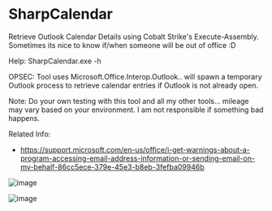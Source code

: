 # SharpCalendar
Retrieve Outlook Calendar Details using Cobalt Strike's Execute-Assembly. 
Sometimes its nice to know if/when someone will be out of office :D

Help: SharpCalendar.exe -h

OPSEC: Tool uses Microsoft.Office.Interop.Outlook.. will spawn a temporary Outlook process to retrieve calendar entries if Outlook is not already open.

Note: Do your own testing with this tool and all my other tools... mileage may vary based on your environment. I am not responsible if something bad happens.

Related Info: 
  - https://support.microsoft.com/en-us/office/i-get-warnings-about-a-program-accessing-email-address-information-or-sending-email-on-my-behalf-86cc5ece-379e-45e3-b8eb-3fefba09946b

![image](https://user-images.githubusercontent.com/1459500/136432720-a900442d-020d-45da-8408-abdcc385a2b0.png)

![image](https://user-images.githubusercontent.com/1459500/136433104-e1eb2a26-9f7f-4baf-9bd9-0faa6ef4c871.png)

